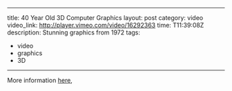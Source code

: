 ---
title: 40 Year Old 3D Computer Graphics
layout: post
category: video
video_link: http://player.vimeo.com/video/16292363
time: T11:39:08Z
description: Stunning graphics from 1972
tags:
 - video
 - graphics
 - 3D
 ---

 More information [here][1],

 [1]: http://nerdplusart.com/first-3d-rendered-film-from-1972-and-my-visit-to-pixar
